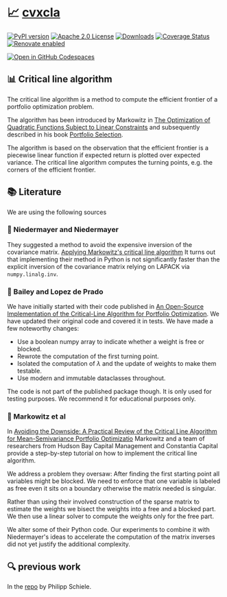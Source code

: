 # 📈 [cvxcla](https://www.cvxgrp.org/cvxcla/book)

[![PyPI version](https://badge.fury.io/py/cvxcla.svg)](https://badge.fury.io/py/cvxcla)
[![Apache 2.0 License](https://img.shields.io/badge/License-APACHEv2-brightgreen.svg)](https://github.com/cvxgrp/cvxcla/blob/master/LICENSE)
[![Downloads](https://static.pepy.tech/personalized-badge/cvxcla?period=month&units=international_system&left_color=black&right_color=orange&left_text=PyPI%20downloads%20per%20month)](https://pepy.tech/project/cvxcla)
[![Coverage Status](https://coveralls.io/repos/github/cvxgrp/cvxcla/badge.png?branch=main)](https://coveralls.io/github/cvxgrp/cvxcla?branch=main)
[![Renovate enabled](https://img.shields.io/badge/renovate-enabled-brightgreen.svg)](https://github.com/renovatebot/renovate)

[![Open in GitHub Codespaces](https://github.com/codespaces/badge.svg)](https://codespaces.new/cvxgrp/cvxcla)

## 📊 Critical line algorithm

The critical line algorithm is a method to compute the efficient frontier of a
portfolio optimization problem.

The algorithm has been introduced by Markowitz in
[The Optimization of Quadratic Functions Subject to Linear Constraints](https://www.rand.org/pubs/research_memoranda/RM1438.html)
and subsequently described in his book [Portfolio Selection](https://www.wiley.com/en-us/Portfolio+Selection%3A+Efficient+Diversification+of+Investments%2C+2nd+Edition-p-9781557861085).

The algorithm is based on the observation that the efficient frontier is a piecewise
linear function if expected return is plotted over expected variance.
The critical line algorithm computes the turning points, e.g. the corners
of the efficient frontier.

## 📚 Literature

We are using the following sources

### 📝 Niedermayer and Niedermayer

They suggested a method to avoid the expensive inversion of the covariance matrix.
[Applying Markowitz's critical line algorithm](https://www.researchgate.net/publication/226987510_Applying_Markowitz%27s_Critical_Line_Algorithm)
It turns out that implementing their method in Python is not significantly faster
than the explicit inversion of the covariance matrix relying on LAPACK via `numpy.linalg.inv`.

### 📝 Bailey and Lopez de Prado

We have initially started with their code published in
[An Open-Source Implementation of the Critical-Line Algorithm for Portfolio Optimization](https://papers.ssrn.com/sol3/papers.cfm?abstract_id=2197616).
We have updated their original code and covered it in tests. We have made a few
noteworthy changes:

* Use a boolean numpy array to indicate whether a weight is free or blocked.
* Rewrote the computation of the first turning point.
* Isolated the computation of $\lambda$ and the update of weights to make them testable.
* Use modern and immutable dataclasses throughout.

The code is not part of the published package though.
It is only used for testing purposes. We recommend it for educational purposes only.

### 📝 Markowitz et al

In [Avoiding the Downside: A Practical Review of the Critical
Line Algorithm for Mean-Semivariance Portfolio Optimizatio](https://www.hudsonbaycapital.com/documents/FG/hudsonbay/research/599440_paper.pdf)
Markowitz and a team of researchers from Hudson Bay Capital Management and Constantia
Capital provide a step-by-step tutorial on how to implement the critical line algorithm.

We address a problem they oversaw: After finding the first starting point
all variables might be blocked. We need to enforce that one variable is labeled
as free even it sits on a boundary otherwise the matrix needed is singular.

Rather than using their involved construction of the sparse matrix
to estimate the weights we bisect the weights into a free and a blocked part.
We then use a linear solver to compute the weights only for the free part.

We alter some of their Python code. Our experiments to combine it with Niedermayer's
ideas to accelerate the computation of the matrix inverses did not yet justify
the additional complexity.

## 🔍 previous work

In the [repo](https://github.com/phschiele/PyCLA) by Philipp Schiele.
